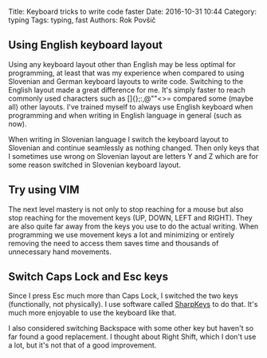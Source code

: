 Title: Keyboard tricks to write code faster
Date: 2016-10-31 10:44
Category: typing
Tags: typing, fast
Authors: Rok Povšič

## Using English keyboard layout
Using any keyboard layout other than English may be less optimal for programming, at 
least that was my experience when compared to using Slovenian and German keyboard layouts to write code. Switching 
to the English layout made a great difference for me. It's simply faster to reach commonly used 
characters such as []{};:,@""<>= compared some (maybe all) other layouts. I've trained myself to always use English keyboard when programming 
and when writing in English language in general (such as now). 

When writing in Slovenian 
language I switch the keyboard layout to Slovenian and continue seamlessly as nothing changed. 
Then only keys that I sometimes use wrong on Slovenian layout are letters Y and Z which are for some 
reason switched in Slovenian keyboard layout.

## Try using VIM
The next level mastery is not only to stop reaching for a mouse but also stop reaching for the 
movement keys (UP, DOWN, LEFT and RIGHT). They are also quite far away from the keys you use to do 
the actual writing. When programming we use movement keys a lot and minimizing or entirely
removing the need to access them saves time and thousands of unnecessary hand movements.

## Switch Caps Lock and Esc keys
Since I press Esc much more than Caps Lock, I switched the two keys (functionally, not physically). 
I use software called [SharpKeys](https://sharpkeys.codeplex.com/) to do that. It's much more enjoyable
to use the keyboard like that.

I also considered switching Backspace with some other key but haven't so far found a good replacement.
I thought about Right Shift, which I don't use a lot, but it's not that of a good improvement. 


